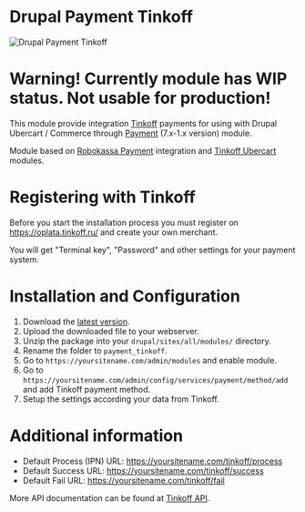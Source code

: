 # Drupal Payment Tinkoff
![Drupal Payment Tinkoff](https://img.shields.io/badge/Drupal-7.x-blue.svg)

# Warning! Currently module has WIP status. Not usable for production!
This module provide integration [Tinkoff](https://oplata.tinkoff.ru/) payments for using with Drupal Ubercart / Commerce through [Payment](https://www.drupal.org/project/payment) (7.x-1.x version) module.

Module based on [Robokassa Payment](https://www.drupal.org/project/robokassa_payment) integration and [Tinkoff Ubercart](https://oplata.tinkoff.ru/landing/develop/cms/ubercart) modules.

# Registering with Tinkoff
Before you start the installation process you must register on https://oplata.tinkoff.ru/ and create your own merchant.

You will get "Terminal key", "Password" and other settings for your payment system.

# Installation and Configuration
1. Download the [latest version](https://github.com/UksusoFF/drupal-payment_tinkoff/archive/master.zip).
2. Upload the downloaded file to your webserver.
3. Unzip the package into your `drupal/sites/all/modules/` directory.
4. Rename the folder to `payment_tinkoff`.
5. Go to `https://yoursitename.com/admin/modules` and enable module.
6. Go to `https://yoursitename.com/admin/config/services/payment/method/add` and add Tinkoff payment method.
7. Setup the settings according your data from Tinkoff.

# Additional information
* Default Process (IPN) URL: https://yoursitename.com/tinkoff/process
* Default Success URL: https://yoursitename.com/tinkoff/success
* Default Fail URL: https://yoursitename.com/tinkoff/fail

More API documentation can be found at [Tinkoff API](https://oplata.tinkoff.ru/landing/develop/documentation).
